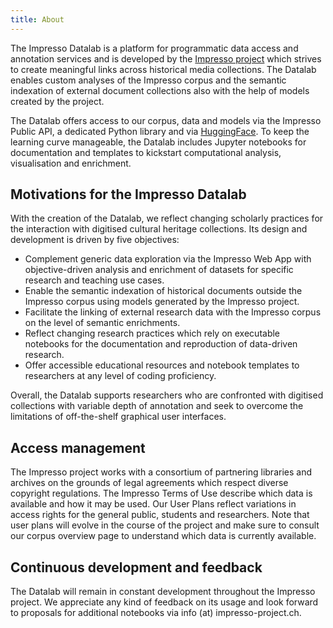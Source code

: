```yaml
---
title: About
---
```


The Impresso Datalab is a platform for programmatic data access and annotation services and is developed by the [Impresso project](https://impresso-project.ch) which strives to create meaningful links across historical media collections. The Datalab enables custom analyses of the Impresso corpus and the semantic indexation of external document collections also with the help of models created by the project.

The Datalab offers access to our corpus, data and models via the Impresso Public API, a dedicated Python library and via [HuggingFace](https://huggingface.co/impresso-project). To keep the learning curve manageable, the Datalab includes Jupyter notebooks for documentation and templates to kickstart computational analysis, visualisation and enrichment.

## Motivations for the Impresso Datalab

With the creation of the Datalab, we reflect changing scholarly practices for the interaction with digitised cultural heritage collections. Its design and development is driven by five objectives:

- Complement generic data exploration via the Impresso Web App with objective-driven analysis and enrichment of datasets for specific research and teaching use cases.
- Enable the semantic indexation of historical documents outside the Impresso corpus using models generated by the Impresso project.
- Facilitate the linking of external research data with the Impresso corpus on the level of semantic enrichments.
- Reflect changing research practices which rely on executable notebooks for the documentation and reproduction of data-driven research.
- Offer accessible educational resources and notebook templates to researchers at any level of coding proficiency.

Overall, the Datalab supports researchers who are confronted with digitised collections with variable depth of annotation and seek to overcome the limitations of off-the-shelf graphical user interfaces.

## Access management

The Impresso project works with a consortium of partnering libraries and archives on the grounds of legal agreements which respect diverse copyright regulations. The Impresso Terms of Use describe which data is available and how it may be used.
Our User Plans reflect variations in access rights for the general public, students and researchers. Note that user plans will evolve in the course of the project and make sure to consult our corpus overview page to understand which data is currently available.

## Continuous development and feedback

The Datalab will remain in constant development throughout the Impresso project. We appreciate any kind of feedback on its usage and look forward to proposals for additional notebooks via info (at) impresso-project.ch.
